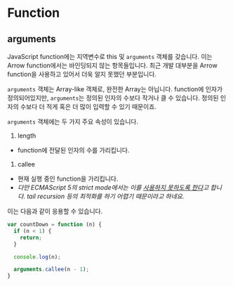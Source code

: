 # Function

## arguments

JavaScript function에는 지역변수로 this 및 `arguments` 객체를 갖습니다. 이는 Arrow function에서는 바인딩되지 않는 항목들입니다. 최근 개발 대부분을 Arrow function을 사용하고 있어서 더욱 알지 못했던 부분입니다.

`arguments` 객체는 Array-like 객체로, 완전한 Array는 아닙니다. function에 인자가 정의되어있지만, `arguments`는 정의된 인자의 수보다 작거나 클 수 있습니다. 정의된 인자의 수보다 더 적게 혹은 더 많이 입력할 수 있기 때문이죠.

`arguments` 객체에는 두 가지 주요 속성이 있습니다.

1. length
  - function에 전달된 인자의 수를 가리킵니다.
1. callee
  - 현재 실행 중인 function을 가리킵니다.
  - *다만 ECMAScript 5의 strict mode에서는 이를 [사용하지 못하도록 한다](https://developer.mozilla.org/ko/docs/Web/JavaScript/Reference/Functions/arguments/callee)고 합니다. tail recursion 등의 최적화를 하기 어렵기 때문이라고 하네요.*

이는 다음과 같이 응용할 수 있습니다.

```js
var countDown = function (n) {
  if (n < 1) {
    return;
  }

  console.log(n);

  arguments.callee(n - 1);
}
```
